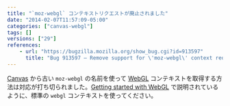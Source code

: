 ```yaml
---
title: "`moz-webgl` コンテキストリクエストが廃止されました"
date: "2014-02-07T11:57:09-05:00"
categories: ["canvas-webgl"]
tags: []
versions: ["29"]
references:
    - url: "https://bugzilla.mozilla.org/show_bug.cgi?id=913597"
      title: "Bug 913597 – Remove support for \'moz-webgl\' context requests"
---
```

[Canvas](https://developer.mozilla.org/docs/HTML/Canvas) から古い `moz-webgl` の名前を使って [WebGL](https://developer.mozilla.org/docs/Web/WebGL) コンテキストを取得する方法は対応が打ち切られました。[Getting started with WebGL](https://developer.mozilla.org/docs/Web/WebGL/Getting_started_with_WebGL#Creating_a_WebGL.C2.A0context) で説明されているように、標準の `webgl` コンテキストを使ってください。
